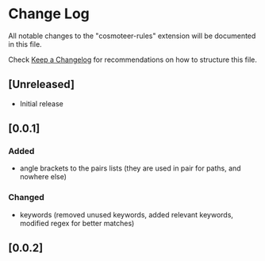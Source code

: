 # Change Log

All notable changes to the "cosmoteer-rules" extension will be documented in this file.

Check [Keep a Changelog](http://keepachangelog.com/) for recommendations on how to structure this file.

## [Unreleased]

- Initial release

## [0.0.1]

### Added

- angle brackets to the pairs lists (they are used in pair for paths, and nowhere else)

### Changed

- keywords (removed unused keywords, added relevant keywords, modified regex for better matches)

## [0.0.2]
